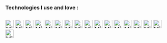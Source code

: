 ### Technologies I use and love :

[<img align="HTML5" alt="Visual Studio Code" width="26px" src="https://res.cloudinary.com/batn05000/image/upload/v1596632544/1_igdpyg.png" />][bd]
[<img align="CSS3" alt="Visual Studio Code" width="26px" src="https://res.cloudinary.com/batn05000/image/upload/v1596632550/2_xnw3of.png" />][bd]
[<img align="BOOTSTRAP4" alt="Visual Studio Code" width="26px" src="https://res.cloudinary.com/batn05000/image/upload/v1596632549/3_fpbslm.png" />][bd]
[<img align="TAILWINDCSS" alt="Visual Studio Code" width="26px" src="https://res.cloudinary.com/batn05000/image/upload/v1596632548/4_anocis.png" />][bd]
[<img align="SASS" alt="Visual Studio Code" width="26px" src="https://res.cloudinary.com/batn05000/image/upload/v1596632551/5_whl75o.png" />][bd]
[<img align="JAVASCRIPT" alt="Visual Studio Code" width="26px" src="https://res.cloudinary.com/batn05000/image/upload/v1596632555/6_eu3ypw.png" />][bd]
[<img align="REACT" alt="Visual Studio Code" width="26px" src="https://res.cloudinary.com/batn05000/image/upload/v1596632550/7_hwzqqi.png" />][bd]
[<img align="REDUX" alt="Visual Studio Code" width="26px" src="https://res.cloudinary.com/batn05000/image/upload/v1596632560/8_up0o6l.png" />][bd]
[<img align="NODEJS" alt="Visual Studio Code" width="26px" src="https://res.cloudinary.com/batn05000/image/upload/v1596632554/9_hazfik.png" />][bd]
[<img align="MONGODB" alt="Visual Studio Code" width="26px" src="https://res.cloudinary.com/batn05000/image/upload/v1596632551/10_gcntvz.png" />][bd]
[<img align="PYTHON" alt="Visual Studio Code" width="26px" src="https://res.cloudinary.com/batn05000/image/upload/v1596632555/11_zvek31.png" />][bd]
[<img align="MYSQL" alt="Visual Studio Code" width="26px" src="https://res.cloudinary.com/batn05000/image/upload/v1596632543/12_ah23wr.png" />][bd]
[<img align="GO" alt="Visual Studio Code" width="26px" src="https://res.cloudinary.com/batn05000/image/upload/v1596632543/15_gggank.png" />][bd]
[<img align="POSTGRESQL" alt="Visual Studio Code" width="26px" src="https://res.cloudinary.com/batn05000/image/upload/v1596632544/16_ijfgub.png" />][bd]
[<img align="REACTNATIVE" alt="Visual Studio Code" width="26px" src="https://res.cloudinary.com/batn05000/image/upload/v1596632543/14_v6reie.png" />][bd]
[<img align="TYPESCRIPT" alt="Visual Studio Code" width="26px" src="https://res.cloudinary.com/batn05000/image/upload/v1596632543/13_ujrcg8.png" />][bd]
[<img align="JAVA" alt="Visual Studio Code" width="26px" src="https://res.cloudinary.com/batn05000/image/upload/v1596632563/17_k6f8t6.png" />][bd]
<br />
<br />
---

[bd]: https://badreddin-laabed.me/
